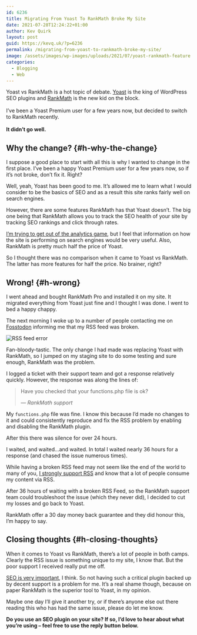 ```yaml
---
id: 6236
title: Migrating From Yoast To RankMath Broke My Site
date: 2021-07-28T12:24:22+01:00
author: Kev Quirk
layout: post
guid: https://kevq.uk/?p=6236
permalink: /migrating-from-yoast-to-rankmath-broke-my-site/
image: /assets/images/wp-images/uploads/2021/07/yoast-rankmath-feature.png
categories:
  - Blogging
  - Web
---
```

<p class="tldr">
  Yoast vs RankMath is a hot topic of debate. <a href="https://yoast.com" target="_blank" rel="noreferrer noopener">Yoast</a> is the king of WordPress SEO plugins and <a href="https://rankmath.com/" target="_blank" rel="noreferrer noopener">RankMath</a> is the new kid on the block.<br>
<br>
  I&#8217;ve been a Yoast Premium user for a few years now, but decided to switch to RankMath recently.<br>
<br>
  <b>It didn&#8217;t go well.</b>
</p>

## Why the change? {#h-why-the-change}

I suppose a good place to start with all this is why I wanted to change in the first place. I&#8217;ve been a happy Yoast Premium user for a few years now, so if it&#8217;s not broke, don&#8217;t fix it. Right?

Well, yeah, Yoast has been good to me. It&#8217;s allowed me to learn what I would consider to be the basics of SEO and as a result this site ranks fairly well on search engines.

However, there are some features RankMath has that Yoast doesn&#8217;t. The big one being that RankMath allows you to track the SEO health of your site by tracking SEO rankings and click through rates.

[I&#8217;m trying to get out of the analytics game](https://kevq.uk/chasing-visitors-the-web-analytics-rabbit-hole/), but I feel that information on how the site is performing on search engines would be very useful. Also, RankMath is pretty much half the price of Yoast.

So I thought there was no comparison when it came to Yoast vs RankMath. The latter has more features for half the price. No brainer, right?

## Wrong! {#h-wrong}

I went ahead and bought RankMath Pro and installed it on my site. It migrated everything from Yoast just fine and I thought I was done. I went to bed a happy chappy.

The next morning I woke up to a number of people contacting me on <a href="https://fosstodon.org/@kev" target="_blank" rel="noreferrer noopener">Fosstodon</a> informing me that my RSS feed was broken.

<img loading="lazy" width="1124" height="370" src="/assets/images/wp-images/2021/07/rankmath-rss-error.jpeg" alt="RSS feed error" class="wp-image-6242" srcset="/assets/images/wp-images/2021/07/rankmath-rss-error.jpeg 1124w, /assets/images/wp-images/2021/07/rankmath-rss-error-610x201.jpeg 610w, /assets/images/wp-images/2021/07/rankmath-rss-error-768x253.jpeg 768w" sizes="(max-width: 1124px) 100vw, 1124px" />  

Fan-bloody-tastic. The only change I had made was replacing Yoast with RankMath, so I jumped on my staging site to do some testing and sure enough, RankMath was the problem.

I logged a ticket with their support team and got a response relatively quickly. However, the response was along the lines of:

<blockquote class="wp-block-quote">
  <p>
    Have you checked that your functions.php file is ok?
  </p>

  <cite>&#8212; RankMath support</cite>
</blockquote>

My `functions.php` file was fine. I know this because I&#8217;d made no changes to it and could consistently reproduce and fix the RSS problem by enabling and disabling the RankMath plugin.

<p class="medium">
  After this there was silence for over 24 hours.
</p>

I waited, and waited&#8230;and waited. In total I waited nearly 36 hours for a response (and chased the issue numerous times).

While having a broken RSS feed may not seem like the end of the world to many of you, [I strongly support RSS](https://kevq.uk/please-add-rss-support-to-your-site/) and know that a lot of people consume my content via RSS.

After 36 hours of waiting with a broken RSS Feed, so the RankMath support team could troubleshoot the issue (which they never did), I decided to cut my losses and go back to Yoast.

RankMath offer a 30 day money back guarantee and they did honour this, I&#8217;m happy to say.

## Closing thoughts {#h-closing-thoughts}

When it comes to Yoast vs RankMath, there&#8217;s a lot of people in both camps. Clearly the RSS issue is something unique to my site, I know that. But the poor support I received really put me off.

[SEO is very important](https://kevq.uk/notes/writing-with-seo-in-mind/), I think. So not having such a critical plugin backed up by decent support is a problem for me. It&#8217;s a real shame though, because on paper RankMath is the superior tool to Yoast, in my opinion.

Maybe one day I&#8217;ll give it another try, or if there&#8217;s anyone else out there reading this who has had the same issue, please do let me know.

**Do you use an SEO plugin on your site? If so, I&#8217;d love to hear about what you&#8217;re using &#8211; feel free to use the reply button below.**
